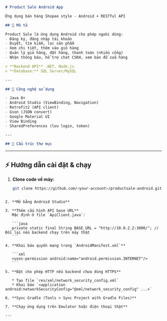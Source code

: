 
```markdown
# Product Sale Android App

Ứng dụng bán hàng Shopee style - Android + RESTful API

## 📱 Mô tả

Product Sale là ứng dụng Android cho phép người dùng:
- Đăng ký, đăng nhập tài khoản
- Duyệt, tìm kiếm, lọc sản phẩm
- Xem chi tiết, thêm vào giỏ hàng
- Quản lý giỏ hàng, đặt hàng, thanh toán (nhiều cổng)
- Nhận thông báo, hỗ trợ chat CSKH, xem bản đồ cửa hàng

> **Backend API** .NET, Node.js
> **Database:** SQL Server/MySQL

---

## 🚀 Công nghệ sử dụng

- Java 8+
- Android Studio (ViewBinding, Navigation)
- Retrofit2 (API client)
- Gson (JSON convert)
- Google Material UI
- View Binding
- SharedPreferences (lưu login, token)

---

## 📂 Cấu trúc thư mục

```

---

## ⚡️ Hướng dẫn cài đặt & chạy

1. **Clone code về máy:**
   ```sh
   git clone https://github.com/<your-account>/productsale-android.git
````

2. **Mở bằng Android Studio**

3. **Thêm cấu hình API base URL**
   Mặc định ở file `ApiClient.java`:

   ```java
   private static final String BASE_URL = "http://10.0.2.2:3000/"; // Đổi lại nếu backend chạy trên máy thật
   ```

4. **Khai báo quyền mạng trong `AndroidManifest.xml`**

   ```xml
   <uses-permission android:name="android.permission.INTERNET"/>
   ```

5. **Bật cho phép HTTP nếu backend chưa dùng HTTPS**

   * Tạo file `res/xml/network_security_config.xml`
   * Khai báo `<application android:networkSecurityConfig="@xml/network_security_config" ...>`

6. **Sync Gradle (Tools > Sync Project with Gradle Files)**

7. **Chạy ứng dụng trên Emulator hoặc điện thoại thật**

---

